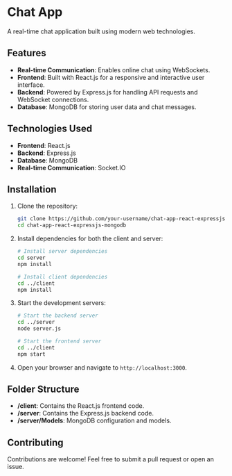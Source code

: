 # Chat App

A real-time chat application built using modern web technologies.

## Features

- **Real-time Communication**: Enables online chat using WebSockets.
- **Frontend**: Built with React.js for a responsive and interactive user interface.
- **Backend**: Powered by Express.js for handling API requests and WebSocket connections.
- **Database**: MongoDB for storing user data and chat messages.

## Technologies Used

- **Frontend**: React.js
- **Backend**: Express.js
- **Database**: MongoDB
- **Real-time Communication**: Socket.IO

## Installation

1. Clone the repository:
    ```bash
    git clone https://github.com/your-username/chat-app-react-expressjs-mongodb.git
    cd chat-app-react-expressjs-mongodb
    ```

2. Install dependencies for both the client and server:
    ```bash
    # Install server dependencies
    cd server
    npm install

    # Install client dependencies
    cd ../client
    npm install
    ```

3. Start the development servers:
    ```bash
    # Start the backend server
    cd ../server
    node server.js

    # Start the frontend server
    cd ../client
    npm start
    ```

4. Open your browser and navigate to `http://localhost:3000`.

## Folder Structure

- **/client**: Contains the React.js frontend code.
- **/server**: Contains the Express.js backend code.
- **/server/Models**: MongoDB configuration and models.

## Contributing

Contributions are welcome! Feel free to submit a pull request or open an issue.
